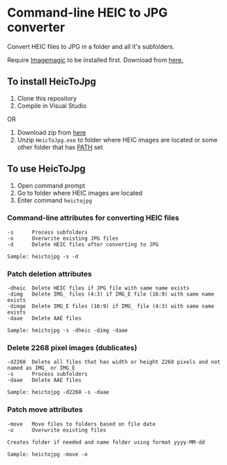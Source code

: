 # Command-line HEIC to JPG converter

Convert HEIC files to JPG in a folder and all it's subfolders.

Require [Imagemagic](https://imagemagick.org) to be installed first. Download from [here.](https://imagemagick.org/script/download.php#windows)

## To install HeicToJpg

1. Clone this repository
2. Compile in Visual Studio

OR

1. Download zip from [here](https://wessman.blob.core.windows.net/blob/HeicToJpg.zip)
2. Unzip ```HeicToJpg.exe``` to folder where HEIC images are located or some other folder that has [PATH](https://www.opentechguides.com/how-to/article/windows-10/113/windows-10-set-path.html) set

## To use HeicToJpg

1. Open command prompt
2. Go to folder where HEIC images are located
3. Enter command ```heictojpg```

### Command-line attributes for converting HEIC files
```
-s      Process subfolders
-o      Overwrite existing JPG files
-d      Delete HEIC files after converting to JPG

Sample: heictojpg -s -d
```
### Patch deletion attributes
```
-dheic  Delete HEIC files if JPG file with same name exists
-dimg   Delete IMG_ files (4:3) if IMG_E file (16:9) with same name exists
-dimge  Delete IMG_E files (16:9) if IMG_ file (4:3) with same name exists
-daae   Delete AAE files

Sample: heictojpg -s -dheic -dimg -daae
```
### Delete 2268 pixel images (dublicates)
```
-d2268  Delete all files that has width or height 2268 pixels and not named as IMG_ or IMG_E
-s      Process subfolders
-daae   Delete AAE files

Sample: heictojpg -d2268 -s -daae
```
### Patch move attributes
```
-move   Move files to folders based on file date
-o      Overwrite existing files

Creates folder if needed and name folder using format yyyy-MM-dd

Sample: heictojpg -move -o